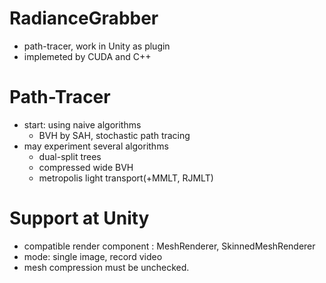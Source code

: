 # RadianceGrabber

- path-tracer, work in Unity as plugin
- implemeted by CUDA and C++

# Path-Tracer

- start: using naive algorithms
	- BVH by SAH, stochastic path tracing
- may experiment several algorithms
	- dual-split trees
	- compressed wide BVH
	- metropolis light transport(+MMLT, RJMLT)

# Support at Unity

- compatible render component : MeshRenderer, SkinnedMeshRenderer
- mode: single image, record video
- mesh compression must be unchecked.


